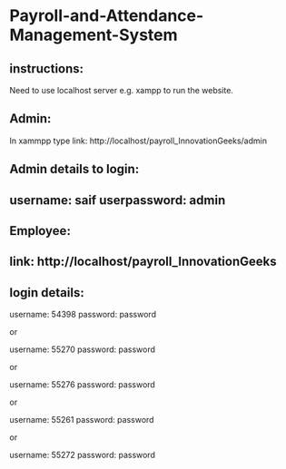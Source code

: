 # Payroll-and-Attendance-Management-System

instructions:
----------------

Need to use localhost server e.g. xampp to run the website.

Admin:
----------
In xammpp type link:
http://localhost/payroll_InnovationGeeks/admin

Admin details to login:
------------------------------
username:          saif
userpassword:   admin
--------------------------------------------------------------

Employee:
-----------------
link: http://localhost/payroll_InnovationGeeks
-----------------
login details:
-----------------
username: 54398
password: password

or

username: 55270
password: password

or

username: 55276
password: password

or

username: 55261
password: password

or

username: 55272
password: password
